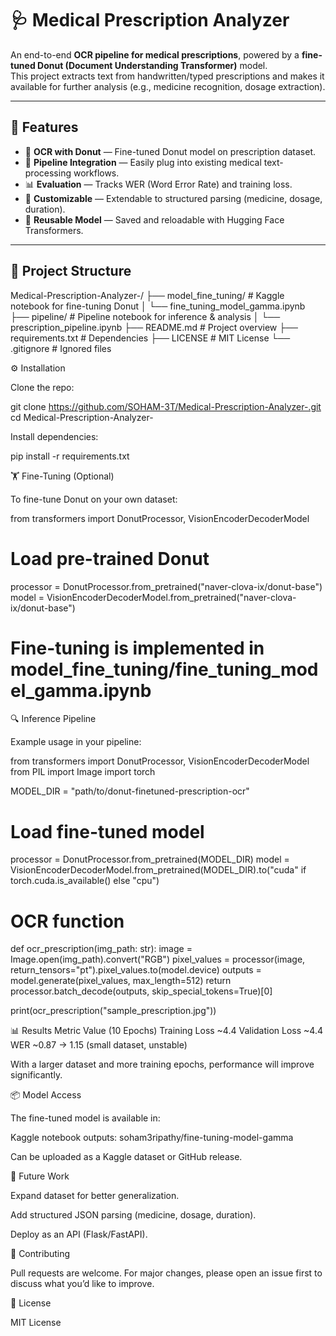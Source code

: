 # 🩺 Medical Prescription Analyzer

An end-to-end **OCR pipeline for medical prescriptions**, powered by a **fine-tuned Donut (Document Understanding Transformer)** model.  
This project extracts text from handwritten/typed prescriptions and makes it available for further analysis (e.g., medicine recognition, dosage extraction).

---

## 🚀 Features
- 📄 **OCR with Donut** — Fine-tuned Donut model on prescription dataset.  
- 🧩 **Pipeline Integration** — Easily plug into existing medical text-processing workflows.  
- 📊 **Evaluation** — Tracks WER (Word Error Rate) and training loss.  
- 🔧 **Customizable** — Extendable to structured parsing (medicine, dosage, duration).  
- 💾 **Reusable Model** — Saved and reloadable with Hugging Face Transformers.  

---

## 📂 Project Structure
Medical-Prescription-Analyzer-/
├── model_fine_tuning/          # Kaggle notebook for fine-tuning Donut
│   └── fine_tuning_model_gamma.ipynb
├── pipeline/                   # Pipeline notebook for inference & analysis
│   └── prescription_pipeline.ipynb
├── README.md                   # Project overview
├── requirements.txt            # Dependencies
├── LICENSE                     # MIT License
└── .gitignore                  # Ignored files

⚙️ Installation

Clone the repo:

git clone https://github.com/SOHAM-3T/Medical-Prescription-Analyzer-.git
cd Medical-Prescription-Analyzer-


Install dependencies:

pip install -r requirements.txt

🏋️ Fine-Tuning (Optional)

To fine-tune Donut on your own dataset:

from transformers import DonutProcessor, VisionEncoderDecoderModel

# Load pre-trained Donut
processor = DonutProcessor.from_pretrained("naver-clova-ix/donut-base")
model = VisionEncoderDecoderModel.from_pretrained("naver-clova-ix/donut-base")

# Fine-tuning is implemented in model_fine_tuning/fine_tuning_model_gamma.ipynb

🔍 Inference Pipeline

Example usage in your pipeline:

from transformers import DonutProcessor, VisionEncoderDecoderModel
from PIL import Image
import torch

MODEL_DIR = "path/to/donut-finetuned-prescription-ocr"

# Load fine-tuned model
processor = DonutProcessor.from_pretrained(MODEL_DIR)
model = VisionEncoderDecoderModel.from_pretrained(MODEL_DIR).to("cuda" if torch.cuda.is_available() else "cpu")

# OCR function
def ocr_prescription(img_path: str):
    image = Image.open(img_path).convert("RGB")
    pixel_values = processor(image, return_tensors="pt").pixel_values.to(model.device)
    outputs = model.generate(pixel_values, max_length=512)
    return processor.batch_decode(outputs, skip_special_tokens=True)[0]

print(ocr_prescription("sample_prescription.jpg"))

📊 Results
Metric	Value (10 Epochs)
Training Loss	~4.4
Validation Loss	~4.4
WER	~0.87 → 1.15 (small dataset, unstable)

With a larger dataset and more training epochs, performance will improve significantly.

📦 Model Access

The fine-tuned model is available in:

Kaggle notebook outputs: soham3ripathy/fine-tuning-model-gamma

Can be uploaded as a Kaggle dataset or GitHub release.

🔮 Future Work

Expand dataset for better generalization.

Add structured JSON parsing (medicine, dosage, duration).

Deploy as an API (Flask/FastAPI).

🤝 Contributing

Pull requests are welcome. For major changes, please open an issue first to discuss what you’d like to improve.

📜 License

MIT License
